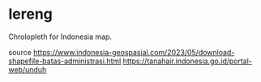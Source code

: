 # lereng
Chrolopleth for Indonesia map.


source
https://www.indonesia-geospasial.com/2023/05/download-shapefile-batas-administrasi.html
https://tanahair.indonesia.go.id/portal-web/unduh